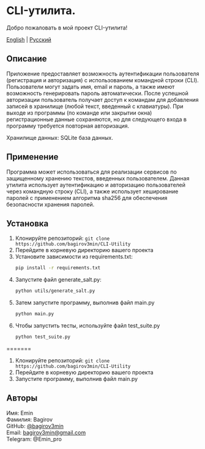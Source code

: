 # CLI-утилита.

Добро пожаловать в мой проект CLI-утилита!

[English](README-en.md) | [Русский](README.md)

## Описание

Приложение предоставляет возможность аутентификации пользователя
(регистрация и авторизация) с использованием командной строки
(CLI). Пользователи могут задать имя, email и пароль, а также
имеют возможность генерировать пароль автоматически. После
успешной авторизации пользователь получает доступ к командам
для добавления записей в хранилище (любой текст, введенный с
клавиатуры). При выходе из программы (по команде или закрытии окна)
регистрационные данные сохраняются, но для следующего
входа в программу требуется повторная авторизация.

Хранилище данных: SQLite база данных.

## Применение
Программа может использоваться для реализации сервисов по защищенному
хранению текстов, введенных пользователем. Данная утилита использует 
аутентификацию и авторизацию пользователей через командную
строку (CLI), а также использует хеширование паролей с
применением алгоритма sha256 для обеспечения безопасности
хранения паролей.

## Установка

1. Клонируйте репозиторий: `git clone 
   https://github.com/bagirov3min/CLI-Utility`
2. Перейдите в корневую директорию вашего проекта
3. Установите зависимости из requirements.txt:
    ```bash
    pip install -r requirements.txt
4. Запустите файл generate_salt.py:
    ```bash
    python utils/generate_salt.py
5. Затем запустите программу, выполнив файл main.py
    ```bash
    python main.py
6. Чтобы запустить тесты, используйте файл test_suite.py
    ```bash
    python test_suite.py
=======
1. Клонируйте репозиторий: `git clone 
   https://github.com/bagirov3min/CLI-Utility`
2. Перейдите в корневую директорию вашего проекта
3. Запустите программу, выполнив файл main.py


## Авторы

Имя: Emin <br>
Фамилия: Bagirov <br>
GitHub: [@bagirov3min](https://github.com/bagirov3min) <br>
Email: bagirov3min@gmail.com <br>
Telegram: @Emin_pro <br>
